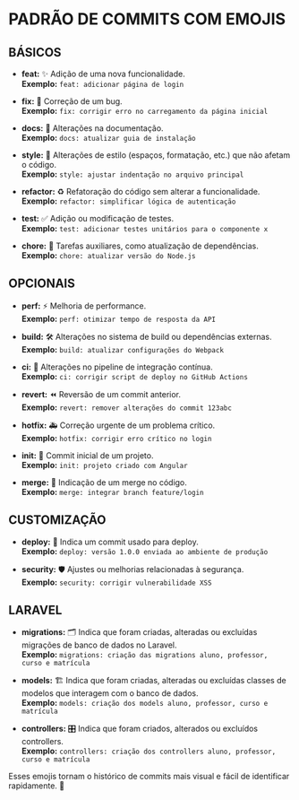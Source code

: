# PADRÃO DE COMMITS COM EMOJIS

## BÁSICOS

- **feat:** ✨ Adição de uma nova funcionalidade.  
  **Exemplo:** `feat: adicionar página de login`

- **fix:** 🐛 Correção de um bug.  
  **Exemplo:** `fix: corrigir erro no carregamento da página inicial`

- **docs:** 📝 Alterações na documentação.  
  **Exemplo:** `docs: atualizar guia de instalação`

- **style:** 🎨 Alterações de estilo (espaços, formatação, etc.) que não afetam o código.  
  **Exemplo:** `style: ajustar indentação no arquivo principal`

- **refactor:** ♻️ Refatoração do código sem alterar a funcionalidade.  
  **Exemplo:** `refactor: simplificar lógica de autenticação`

- **test:** ✅ Adição ou modificação de testes.  
  **Exemplo:** `test: adicionar testes unitários para o componente x`

- **chore:** 🔧 Tarefas auxiliares, como atualização de dependências.  
  **Exemplo:** `chore: atualizar versão do Node.js`

## OPCIONAIS

- **perf:** ⚡ Melhoria de performance.  
  **Exemplo:** `perf: otimizar tempo de resposta da API`

- **build:** 🛠️ Alterações no sistema de build ou dependências externas.  
  **Exemplo:** `build: atualizar configurações do Webpack`

- **ci:** 👷 Alterações no pipeline de integração contínua.  
  **Exemplo:** `ci: corrigir script de deploy no GitHub Actions`

- **revert:** ⏪ Reversão de um commit anterior.  
  **Exemplo:** `revert: remover alterações do commit 123abc`

- **hotfix:** 🚑 Correção urgente de um problema crítico.  
  **Exemplo:** `hotfix: corrigir erro crítico no login`

- **init:** 🎉 Commit inicial de um projeto.  
  **Exemplo:** `init: projeto criado com Angular`

- **merge:** 🔀 Indicação de um merge no código.  
  **Exemplo:** `merge: integrar branch feature/login`

## CUSTOMIZAÇÃO

- **deploy:** 🚀 Indica um commit usado para deploy.  
  **Exemplo:** `deploy: versão 1.0.0 enviada ao ambiente de produção`

- **security:** 🛡️ Ajustes ou melhorias relacionadas à segurança.  
  **Exemplo:** `security: corrigir vulnerabilidade XSS`

## LARAVEL

- **migrations:** 🗂️ Indica que foram criadas, alteradas ou excluídas migrações de banco de dados no Laravel.  
  **Exemplo:** `migrations: criação das migrations aluno, professor, curso e matrícula`

- **models:** 🏗️ Indica que foram criadas, alteradas ou excluídas classes de modelos que interagem com o banco de dados.  
  **Exemplo:** `models: criação dos models aluno, professor, curso e matrícula`

- **controllers:** 🎛️ Indica que foram criados, alterados ou excluídos controllers.  
  **Exemplo:** `controllers: criação dos controllers aluno, professor, curso e matrícula`

Esses emojis tornam o histórico de commits mais visual e fácil de identificar rapidamente. 🎯
